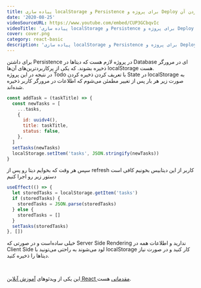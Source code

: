 ```yaml
---
title: پیاده سازی localStorage و Persistence برای پروژه و Deploy کردن آن
date: '2020-08-25'
videoSourceURL: https://www.youtube.com/embed/CUP3GCbqvIc
videoTitle: 'پیاده سازی localStorage و Persistence برای پروژه و Deploy کردن آن'
cover: cover.png
category: react-basic
description: 'پیاده سازی localStorage و Persistence برای پروژه و Deploy کردن آن'
---
```


برای داشتن Persistence در پروژه لازم هست که دیتاها در Database ای در مرورگر ذخیره بشوند.
که یکی از پرکاربردترین‌های آن‌ها localStorage هست.
<br />
در نتیجه در این پروژه Todo با تعریف کردن ذخیره کردن State در localStorage به صورت زیر هر بار پس از تغییر مطمئن می‌شوم که اطلاعات در مرورگر کاربر ذخیره شده‌اند.

```javascript
const addTask = (taskTitle) => {
  const newTasks = [
    ...tasks,
    {
      id: uuidv4(),
      title: taskTitle,
      status: false,
    },
  ]
  setTasks(newTasks)
  localStorage.setItem('tasks', JSON.stringify(newTasks))
}
```

سپس هر وقت که بخوایم دیتا رو پس از refresh کاربر از این دیتابیس بخونیم کافی است دستور زیر رو اجرا کنیم

```javascript
useEffect(() => {
  let storedTasks = localStorage.getItem('tasks')
  if (storedTasks) {
    storedTasks = JSON.parse(storedTasks)
  } else {
    storedTasks = []
  }
  setTasks(storedTasks)
}, [])
```

خیلی ساده‌است و در صورتی که Server Side Rendering ندارید و اطلاعات همه در Client Side لود می‌شوند به راحتی می‌تونید با localStorage کار کنید و در صورت نیاز دیتاها را ذخیره کنید.

<br />

این یکی از ویدئو‌های
[آموزش آنلاین React مقدماتی](/react-basic-course)
هست.
